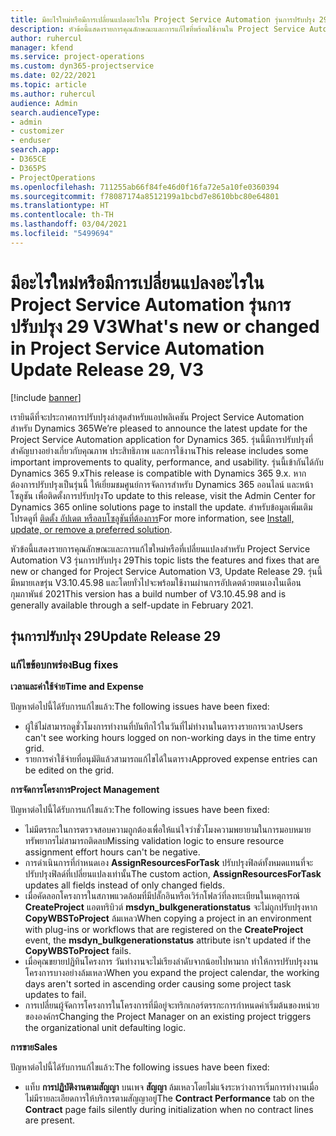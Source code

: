 ```yaml
---
title: มีอะไรใหม่หรือมีการเปลี่ยนแปลงอะไรใน Project Service Automation รุ่นการปรับปรุง 29 V3
description: หัวข้อนี้แสดงรายการคุณลักษณะและการแก้ไขที่พร้อมใช้งานใน Project Service Automation รุ่นการปรับปรุง 29 V3
author: ruhercul
manager: kfend
ms.service: project-operations
ms.custom: dyn365-projectservice
ms.date: 02/22/2021
ms.topic: article
ms.author: ruhercul
audience: Admin
search.audienceType:
- admin
- customizer
- enduser
search.app:
- D365CE
- D365PS
- ProjectOperations
ms.openlocfilehash: 711255ab66f84fe46d0f16fa72e5a10fe0360394
ms.sourcegitcommit: f78087174a8512199a1bcbd7e8610bbc80e64801
ms.translationtype: HT
ms.contentlocale: th-TH
ms.lasthandoff: 03/04/2021
ms.locfileid: "5499694"
---
```

# <a name="whats-new-or-changed-in-project-service-automation-update-release-29-v3"></a><span data-ttu-id="a0f1e-103">มีอะไรใหม่หรือมีการเปลี่ยนแปลงอะไรใน Project Service Automation รุ่นการปรับปรุง 29 V3</span><span class="sxs-lookup"><span data-stu-id="a0f1e-103">What's new or changed in Project Service Automation Update Release 29, V3</span></span>

[!include [banner](../includes/psa-now-project-operations.md)]

<span data-ttu-id="a0f1e-104">เรายินดีที่จะประกาศการปรับปรุงล่าสุดสำหรับแอปพลิเคชัน Project Service Automation สำหรับ Dynamics 365</span><span class="sxs-lookup"><span data-stu-id="a0f1e-104">We’re pleased to announce the latest update for the Project Service Automation application for Dynamics 365.</span></span> <span data-ttu-id="a0f1e-105">รุ่นนี้มีการปรับปรุงที่สำคัญบางอย่างเกี่ยวกับคุณภาพ ประสิทธิภาพ และการใช้งาน</span><span class="sxs-lookup"><span data-stu-id="a0f1e-105">This release includes some important improvements to quality, performance, and usability.</span></span> <span data-ttu-id="a0f1e-106">รุ่นนี้เข้ากันได้กับ Dynamics 365 9.x</span><span class="sxs-lookup"><span data-stu-id="a0f1e-106">This release is compatible with Dynamics 365 9.x.</span></span> <span data-ttu-id="a0f1e-107">หากต้องการปรับปรุงเป็นรุ่นนี้ ให้เยี่ยมชมศูนย์การจัดการสำหรับ Dynamics 365 ออนไลน์ และหน้าโซลูชัน เพื่อติดตั้งการปรับปรุง</span><span class="sxs-lookup"><span data-stu-id="a0f1e-107">To update to this release, visit the Admin Center for Dynamics 365 online solutions page to install the update.</span></span> <span data-ttu-id="a0f1e-108">สำหรับข้อมูลเพิ่มเติม โปรดดูที่ [ติดตั้ง อัปเดต หรือลบโซลูชันที่ต้องการ](https://docs.microsoft.com/power-platform/admin/install-remove-preferred-solution)</span><span class="sxs-lookup"><span data-stu-id="a0f1e-108">For more information, see [Install, update, or remove a preferred solution](https://docs.microsoft.com/power-platform/admin/install-remove-preferred-solution).</span></span>

<span data-ttu-id="a0f1e-109">หัวข้อนี้แสดงรายการคุณลักษณะและการแก้ไขใหม่หรือที่เปลี่ยนแปลงสำหรับ Project Service Automation V3 รุ่นการปรับปรุง 29</span><span class="sxs-lookup"><span data-stu-id="a0f1e-109">This topic lists the features and fixes that are new or changed for Project Service Automation V3, Update Release 29.</span></span> <span data-ttu-id="a0f1e-110">รุ่นนี้มีหมายเลขรุ่น V3.10.45.98 และโดยทั่วไปจะพร้อมใช้งานผ่านการอัปเดตด้วยตนเองในเดือนกุมภาพันธ์ 2021</span><span class="sxs-lookup"><span data-stu-id="a0f1e-110">This version has a build number of V3.10.45.98 and is generally available through a self-update in February 2021.</span></span>

## <a name="update-release-29"></a><span data-ttu-id="a0f1e-111">รุ่นการปรับปรุง 29</span><span class="sxs-lookup"><span data-stu-id="a0f1e-111">Update Release 29</span></span>

### <a name="bug-fixes"></a><span data-ttu-id="a0f1e-112">แก้ไขข้อบกพร่อง</span><span class="sxs-lookup"><span data-stu-id="a0f1e-112">Bug fixes</span></span>

<span data-ttu-id="a0f1e-113">**เวลาและค่าใช้จ่าย**</span><span class="sxs-lookup"><span data-stu-id="a0f1e-113">**Time and Expense**</span></span>

<span data-ttu-id="a0f1e-114">ปัญหาต่อไปนี้ได้รับการแก้ไขแล้ว:</span><span class="sxs-lookup"><span data-stu-id="a0f1e-114">The following issues have been fixed:</span></span>

- <span data-ttu-id="a0f1e-115">ผู้ใช้ไม่สามารถดูชั่วโมงการทำงานที่บันทึกไว้ในวันที่ไม่ทำงานในตารางรายการเวลา</span><span class="sxs-lookup"><span data-stu-id="a0f1e-115">Users can't see working hours logged on non-working days in the time entry grid.</span></span>
- <span data-ttu-id="a0f1e-116">รายการค่าใช้จ่ายที่อนุมัติแล้วสามารถแก้ไขได้ในตาราง</span><span class="sxs-lookup"><span data-stu-id="a0f1e-116">Approved expense entries can be edited on the grid.</span></span>

<span data-ttu-id="a0f1e-117">**การจัดการโครงการ**</span><span class="sxs-lookup"><span data-stu-id="a0f1e-117">**Project Management**</span></span>

<span data-ttu-id="a0f1e-118">ปัญหาต่อไปนี้ได้รับการแก้ไขแล้ว:</span><span class="sxs-lookup"><span data-stu-id="a0f1e-118">The following issues have been fixed:</span></span>

- <span data-ttu-id="a0f1e-119">ไม่มีตรรกะในการตรวจสอบความถูกต้องเพื่อให้แน่ใจว่าชั่วโมงความพยายามในการมอบหมายทรัพยากรไม่สามารถติดลบ</span><span class="sxs-lookup"><span data-stu-id="a0f1e-119">Missing validation logic to ensure resource assignment effort hours can't be negative.</span></span>
- <span data-ttu-id="a0f1e-120">การดำเนินการที่กำหนดเอง **AssignResourcesForTask** ปรับปรุงฟิลด์ทั้งหมดแทนที่จะปรับปรุงฟิลด์ที่เปลี่ยนแปลงเท่านั้น</span><span class="sxs-lookup"><span data-stu-id="a0f1e-120">The custom action, **AssignResourcesForTask** updates all fields instead of only changed fields.</span></span>
- <span data-ttu-id="a0f1e-121">เมื่อคัดลอกโครงการในสภาพแวดล้อมที่มีปลั๊กอินหรือเวิร์กโฟลว์ที่ลงทะเบียนในเหตุการณ์ **CreateProject** แอตทริบิวต์ **msdyn_bulkgenerationstatus** จะไม่ถูกปรับปรุงหาก **CopyWBSToProject** ล้มเหลว</span><span class="sxs-lookup"><span data-stu-id="a0f1e-121">When copying a project in an environment with plug-ins or workflows that are registered on the **CreateProject** event, the **msdyn_bulkgenerationstatus** attribute isn't updated if the **CopyWBSToProject** fails.</span></span>
- <span data-ttu-id="a0f1e-122">เมื่อคุณขยายปฏิทินโครงการ วันทำงานจะไม่เรียงลำดับจากน้อยไปหามาก ทำให้การปรับปรุงงานโครงการบางอย่างล้มเหลว</span><span class="sxs-lookup"><span data-stu-id="a0f1e-122">When you expand the project calendar, the working days aren't sorted in ascending order causing some project task updates to fail.</span></span>
- <span data-ttu-id="a0f1e-123">การเปลี่ยนผู้จัดการโครงการในโครงการที่มีอยู่จะทริกเกอร์ตรรกะการกำหนดค่าเริ่มต้นของหน่วยขององค์กร</span><span class="sxs-lookup"><span data-stu-id="a0f1e-123">Changing the Project Manager on an existing project triggers the organizational unit defaulting logic.</span></span>

<span data-ttu-id="a0f1e-124">**การขาย**</span><span class="sxs-lookup"><span data-stu-id="a0f1e-124">**Sales**</span></span>

<span data-ttu-id="a0f1e-125">ปัญหาต่อไปนี้ได้รับการแก้ไขแล้ว:</span><span class="sxs-lookup"><span data-stu-id="a0f1e-125">The following issues have been fixed:</span></span>

- <span data-ttu-id="a0f1e-126">แท็บ **การปฏิบัติงานตามสัญญา** บนเพจ **สัญญา** ล้มเหลวโดยไม่แจ้งระหว่างการเริ่มการทำงานเมื่อไม่มีรายละเอียดการให้บริการตามสัญญาอยู่</span><span class="sxs-lookup"><span data-stu-id="a0f1e-126">The **Contract Performance** tab on the **Contract** page fails silently during initialization when no contract lines are present.</span></span>
